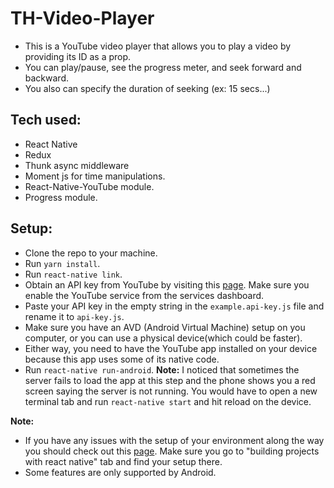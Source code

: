 # TH-Video-Player

* This is a YouTube video player that allows you to play a video by providing its ID as a prop.
* You can play/pause, see the progress meter, and seek forward and backward.
* You also can specify the duration of seeking (ex: 15 secs...)

## Tech used:
* React Native
* Redux
* Thunk async middleware
* Moment js for time manipulations.
* React-Native-YouTube module.
* Progress module.

## Setup:
* Clone the repo to your machine.
* Run `yarn install`.
* Run `react-native link`.
* Obtain an API key from YouTube by visiting this [page](https://developers.google.com/youtube/registering_an_application). Make sure you enable the YouTube service from the services dashboard.
* Paste your API key in the empty string in the `example.api-key.js` file and rename it to `api-key.js`.
* Make sure you have an AVD (Android Virtual Machine) setup on you computer, or you can use a physical device(which could be faster).
* Either way, you need to have the YouTube app installed on your device because this app uses some of its native code.
* Run `react-native run-android`. **Note:** I noticed that sometimes the server fails to load the app at this step and the phone shows you a red screen saying the server is not running. You would have to open a new terminal tab and run `react-native start` and hit reload on the device.  

**Note:** 
* If you have any issues with the setup of your environment along the way you should check out this [page](https://facebook.github.io/react-native/docs/getting-started.html). Make sure you go to "building projects with react native" tab and find your setup there. 
* Some features are only supported by Android. 